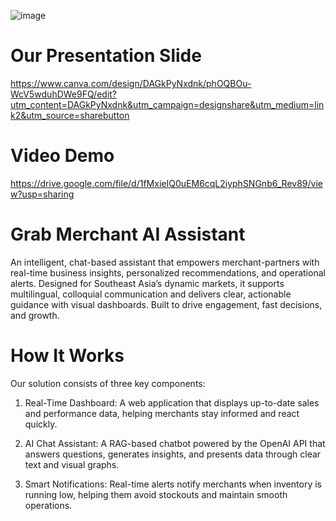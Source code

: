 ![image](https://github.com/user-attachments/assets/ff6cd1ec-d8e3-44ad-b8d8-283296745f07)

# Our Presentation Slide
https://www.canva.com/design/DAGkPyNxdnk/phOQBOu-WcV5wduhDWe9FQ/edit?utm_content=DAGkPyNxdnk&utm_campaign=designshare&utm_medium=link2&utm_source=sharebutton

# Video Demo
https://drive.google.com/file/d/1fMxieIQ0uEM6cqL2iyphSNGnb6_Rev89/view?usp=sharing

# Grab Merchant AI Assistant
An intelligent, chat-based assistant that empowers merchant-partners with real-time business insights, personalized recommendations, and operational alerts. Designed for Southeast Asia’s dynamic markets, it supports multilingual, colloquial communication and delivers clear, actionable guidance with visual dashboards. Built to drive engagement, fast decisions, and growth.

# How It Works
Our solution consists of three key components:

1. Real-Time Dashboard: A web application that displays up-to-date sales and performance data, helping merchants stay informed and react quickly.

2. AI Chat Assistant: A RAG-based chatbot powered by the OpenAI API that answers questions, generates insights, and presents data through clear text and visual graphs.

3. Smart Notifications: Real-time alerts notify merchants when inventory is running low, helping them avoid stockouts and maintain smooth operations.
